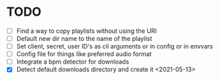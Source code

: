 # TODO

- [ ] Find a way to copy playlists without using the URI
- [ ] Default new dir name to the name of the playlist
- [ ] Set client, secret, user ID's as cli arguments or in config or in envvars
- [ ] Config file for things like preferred audio format
- [ ] Integrate a bpm detector for downloads
- [X] Detect default downloads directory and create it <2021-05-13>

